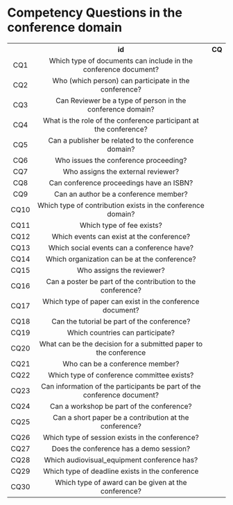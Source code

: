 # Competency Questions in the conference domain
<table>
  <th>
    <th align="center">id</th>
    <th align="center">CQ</th>
  </th>
  <tr>
    <td align="center">CQ1</td>
    <td align="center">Which type of documents can include in the conference document?</td>
  </tr>
  <tr>
    <td align="center">CQ2</td>
    <td align="center">Who (which person) can participate in the conference?</td>
  </tr>
  <tr>
    <td align="center">CQ3</td>
    <td align="center">Can Reviewer be a type of person in the conference domain?</td>
  </tr>
  <tr>
    <td align="center">CQ4</td>
    <td align="center">What is the role of the conference participant at the conference?</td>
  </tr>
  <tr>
    <td align="center">CQ5</td>
    <td align="center">Can a publisher be related to the conference domain?</td>
  </tr>
  <tr>
    <td align="center">CQ6</td>
    <td align="center">Who issues the conference proceeding?</td>
  </tr>
  <tr>
    <td align="center">CQ7</td>
    <td align="center">Who assigns the external reviewer?</td>
  </tr>
  <tr>
    <td align="center">CQ8</td>
    <td align="center">Can conference proceedings have an ISBN?</td>
  </tr>
  <tr>
    <td align="center">CQ9</td>
    <td align="center">Can an author be a conference member?</td>
  </tr>
  <tr>
    <td align="center">CQ10</td>
    <td align="center">Which type of contribution exists in the conference domain?</td>
  </tr>
  <tr>
    <td align="center">CQ11</td>
    <td align="center">Which type of fee exists?</td>
  </tr>
  <tr>
    <td align="center">CQ12</td>
    <td align="center">Which events can exist at the conference?</td>
  </tr>
  <tr>
    <td align="center">CQ13</td>
    <td align="center">Which social events can a conference have?</td>
  </tr>
  <tr>
    <td align="center">CQ14</td>
    <td align="center">Which organization can be at the conference?</td>
  </tr>
  <tr>
    <td align="center">CQ15</td>
    <td align="center">Who assigns the reviewer?</td>
  </tr>
  <tr>
    <td align="center">CQ16</td>
    <td align="center">Can a poster be part of the contribution to the conference?</td>
  </tr>
  <tr>
    <td align="center">CQ17</td>
    <td align="center">Which type of paper can exist in the conference document?</td>
  </tr>
  <tr>
    <td align="center">CQ18</td>
    <td align="center">Can the tutorial be part of the conference?</td>
  </tr>
  <tr>
    <td align="center">CQ19</td>
    <td align="center">Which countries can participate?</td>
  </tr>
  <tr>
    <td align="center">CQ20</td>
    <td align="center">What can be the decision for a submitted paper to the conference</td>
  </tr>
  <tr>
    <td align="center">CQ21</td>
    <td align="center">Who can be a conference member?</td>
  </tr>
  <tr>
    <td align="center">CQ22</td>
    <td align="center">Which type of conference committee exists?</td>
  </tr>
  <tr>
    <td align="center">CQ23</td>
    <td align="center">Can information of the participants be part of the conference document?</td>
  </tr>
  <tr>
    <td align="center">CQ24</td>
    <td align="center">Can a workshop be part of the conference?</td>
  </tr>
  <tr>
    <td align="center">CQ25</td>
    <td align="center">Can a short paper be a contribution at the conference?</td>
  </tr>
  <tr>
    <td align="center">CQ26</td>
    <td align="center">Which type of session exists in the conference?</td>
  </tr>
  <tr>
    <td align="center">CQ27</td>
    <td align="center">Does the conference has a demo session?</td>
  </tr>
  <tr>
    <td align="center">CQ28</td>
    <td align="center">Which audiovisual_equipment conference has?</td>
  </tr>
  <tr>
    <td align="center">CQ29</td>
    <td align="center">Which type of deadline exists in the conference</td>
  </tr>
  <tr>
    <td align="center">CQ30</td>
    <td align="center">Which type of award can be given at the conference?</td>
  </tr>
</table>
